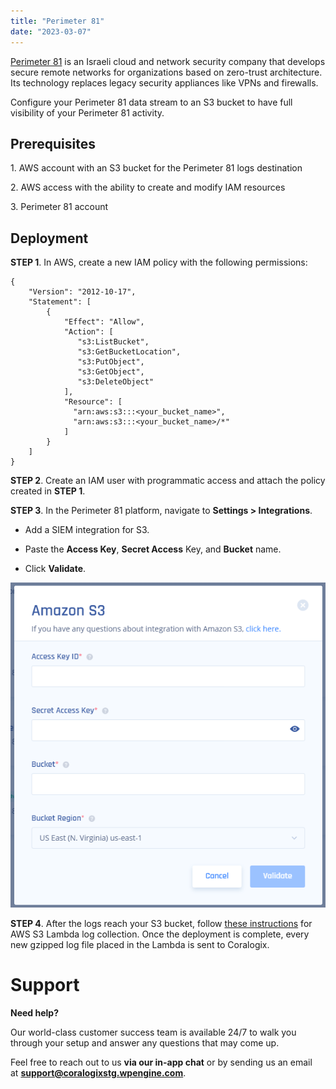 ```yaml
---
title: "Perimeter 81"
date: "2023-03-07"
---
```


[Perimeter 81](https://www.perimeter81.com/?accountid=2597329217&utm_source=google&utm_medium=cpc&utm_campaign=17080259894&utm_adgroup=133966891657&utm_target=kwd-487070564061&utm_matchtype=p&utm_network=g&utm_device=c&utm_creative=595193427580&utm_term=perimeter%2081&utm_adposition=&utm_content&utm_placement&utm_campaigntype=performance&funnel=2&gclid=CjwKCAjw_MqgBhAGEiwAnYOAemn4WOvaCTFSvgBMGnG-EQBK-SN6i2fNy8hQbNbYol6n33KGGVuv4RoCtMoQAvD_BwE) is an Israeli cloud and network security company that develops secure remote networks for organizations based on zero-trust architecture. Its technology replaces legacy security appliances like VPNs and firewalls.

Configure your Perimeter 81 data stream to an S3 bucket to have full visibility of your Perimeter 81 activity.

## Prerequisites

1\. AWS account with an S3 bucket for the Perimeter 81 logs destination

2\. AWS access with the ability to create and modify IAM resources

3\. Perimeter 81 account

## Deployment

**STEP 1**. In AWS, create a new IAM policy with the following permissions:

```
{
    "Version": "2012-10-17",
    "Statement": [
        {
            "Effect": "Allow",
            "Action": [
               "s3:ListBucket",
               "s3:GetBucketLocation",
               "s3:PutObject",
               "s3:GetObject",
               "s3:DeleteObject"
            ],
            "Resource": [
              "arn:aws:s3:::<your_bucket_name>", 
              "arn:aws:s3:::<your_bucket_name>/*"
            ]
        }
    ]
}
```

**STEP 2**. Create an IAM user with programmatic access and attach the policy created in **STEP 1**.

**STEP 3**. In the Perimeter 81 platform, navigate to **Settings > Integrations**.

- Add a SIEM integration for S3.

- Paste the **Access Key**, **Secret Access** Key, and **Bucket** name.

- Click **Validate**.

![](images/per81-dialog.png)

**STEP 4**. After the logs reach your S3 bucket, follow [these instructions](https://coralogixstg.wpengine.com/docs/data-collection-s3/) for AWS S3 Lambda log collection. Once the deployment is complete, every new gzipped log file placed in the Lambda is sent to Coralogix.

# **Support**

**Need help?**

Our world-class customer success team is available 24/7 to walk you through your setup and answer any questions that may come up.

Feel free to reach out to us **via our in-app chat** or by sending us an email at **[support@coralogixstg.wpengine.com](mailto:support@coralogixstg.wpengine.com)**.

